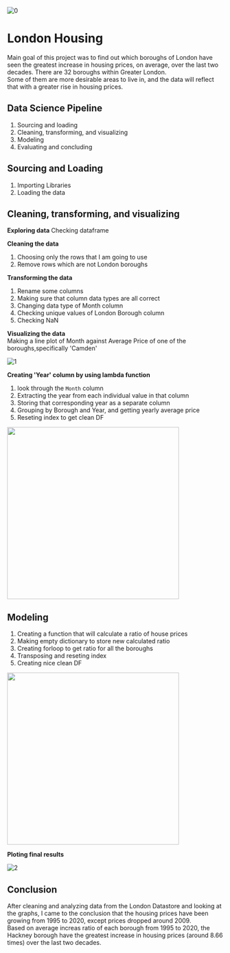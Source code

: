 ![0](https://user-images.githubusercontent.com/98930412/173456584-780dcccf-ed7d-4104-8b04-784b08d6127d.jpg)
 
# London Housing

Main goal of this project was to find out which boroughs of London have seen the greatest increase in housing prices, on average, over the last two decades.
There are 32 boroughs within Greater London.    
Some of them are more desirable areas to live in, and the data will reflect that with a greater rise in housing prices.

## Data Science Pipeline

1. Sourcing and loading
2. Cleaning, transforming, and visualizing
3. Modeling
4. Evaluating and concluding

## Sourcing and Loading 
1. Importing Libraries
2. Loading the data

## Cleaning, transforming, and visualizing

**Exploring data**
Checking dataframe

**Cleaning the data**

1. Choosing only the rows that I am going to use
2. Remove rows which are not London boroughs

**Transforming the data**
1. Rename some columns
2. Making sure that column data types are all correct
3. Changing data type of Month column
4. Checking unique values of London Borough column
5. Checking NaN

**Visualizing the data**    
Making a line plot of Month against Average Price of one of the boroughs,specifically 'Camden'

![1](https://user-images.githubusercontent.com/98930412/173627861-e2e20234-d972-4262-8ee1-376e51cc9714.PNG)

**Creating 'Year' column by using lambda function**
1. look through the `Month` column
2. Extracting the year from each individual value in that column 
3. Storing that corresponding year as a separate column
4. Grouping by Borough and Year, and getting yearly average price
5. Reseting index to get clean DF

<img src="https://user-images.githubusercontent.com/98930412/173628401-f8a03b8e-566c-4783-91b6-88e873aeb949.PNG" width="400">


## Modeling
1. Creating a function that will calculate a ratio of house prices
2. Making empty dictionary to store new calculated ratio
3. Creating forloop to get ratio for all the boroughs
4. Transposing and reseting index
5. Creating nice clean DF

<img src="https://user-images.githubusercontent.com/98930412/173628927-4e87caab-c391-4e58-9b2a-ef5201181b2c.PNG" width="400">


**Ploting final results**

![2](https://user-images.githubusercontent.com/98930412/173629459-72a46c21-d0cf-481a-b229-eadb8a165ee4.PNG)


## Conclusion  
After cleaning and analyzing data from the London Datastore and looking at the graphs, I came to the conclusion that the housing prices have been growing from 1995 to 2020, except prices dropped around 2009.        
Based on average increas ratio of each borough from 1995 to 2020, the Hackney borough have the greatest increase in housing prices (around 8.66 times) over the last two decades.
